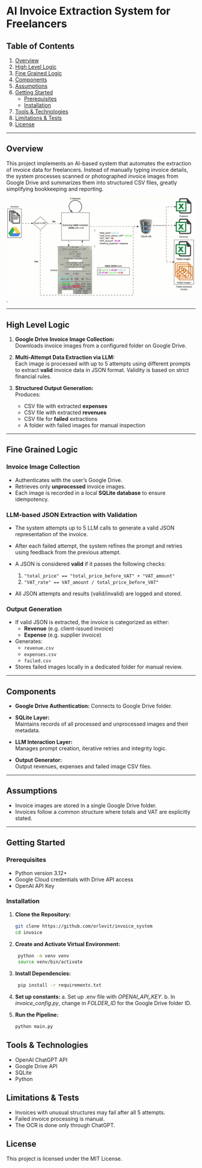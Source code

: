 # AI Invoice Extraction System for Freelancers

## Table of Contents

1. [Overview](#overview)
2. [High Level Logic](#high-level-logic)
3. [Fine Grained Logic](#fine-grained-logic)
4. [Components](#components)
5. [Assumptions](#assumptions)
6. [Getting Started](#getting-started)
   - [Prerequisites](#prerequisites)
   - [Installation](#installation)
7. [Tools & Technologies](#tools--technologies)
8. [Limitations & Tests](#limitations--tests)
9. [License](#license)

---

## Overview

This project implements an AI-based system that automates the extraction of invoice data for freelancers. Instead of manually typing invoice details, the system processes scanned or photographed invoice images from Google Drive and summarizes them into structured CSV files, greatly simplifying bookkeeping and reporting.

![Image Processing and Metadata Extraction](images/invoice.gif).

---

## High Level Logic

1. **Google Drive Invoice Image Collection:**  
   Downloads invoice images from a configured folder on Google Drive.

2. **Multi-Attempt Data Extraction via LLM:**  
   Each image is processed with up to 5 attempts using different prompts to extract **valid** invoice data in JSON format. Validity is based on strict financial rules.

3. **Structured Output Generation:**  
   Produces:
   - CSV file with extracted **expenses**
   - CSV file with extracted **revenues**
   - CSV file for **failed** extractions
   - A folder with failed images for manual inspection

---

## Fine Grained Logic

### **Invoice Image Collection**
- Authenticates with the user’s Google Drive.
- Retrieves only **unprocessed** invoice images.
- Each image is recorded in a local **SQLite database** to ensure idempotency.

### **LLM-based JSON Extraction with Validation**
- The system attempts up to 5 LLM calls to generate a valid JSON representation of the invoice.
- After each failed attempt, the system refines the prompt and retries using feedback from the previous attempt.
- A JSON is considered **valid** if it passes the following checks:
  1. `"total_price" == "total_price_before_VAT" + "VAT_amount"`
  2. `"VAT_rate" == VAT_amount / total_price_before_VAT"`

- All JSON attempts and results (valid/invalid) are logged and stored.

### **Output Generation**
- If valid JSON is extracted, the invoice is categorized as either:
  - **Revenue** (e.g. client-issued invoice)
  - **Expense** (e.g. supplier invoice)
- Generates:
  - `revenue.csv`
  - `expenses.csv`
  - `failed.csv`
- Stores failed images locally in a dedicated folder for manual review.

---

## Components

- **Google Drive Authentication:**
  Connects to Google Drive folder.

- **SQLite Layer:**  
  Maintains records of all processed and unprocessed images and their metadata.

- **LLM Interaction Layer:**  
  Manages prompt creation, iterative retries and integrity logic.

- **Output Generator:**  
  Output revenues, expenses and failed image CSV files.

---

## Assumptions

- Invoice images are stored in a single Google Drive folder.
- Invoices follow a common structure where totals and VAT are explicitly stated.

---

## Getting Started

### Prerequisites

- Python version 3.12+
- Google Cloud credentials with Drive API access
- OpenAI API Key

### Installation

1. **Clone the Repository:**
   ```bash
   git clone https://github.com/orlevit/invoice_system
   cd invoice
   ```
2. **Create and Activate Virtual Environment:**
   ```bash
    python -m venv venv
    source venv/bin/activate
   ```
3. **Install Dependencies:**
   ```bash
    pip install -r requirements.txt
   ```
4. **Set up constants:**
    a. Set up .env file with *OPENAI_API_KEY*.
    b. In *invoice_config.py*, change in *FOLDER_ID* for the Google Drive folder ID.

5. **Run the Pipeline:**
   ```bash
   python main.py
   ```

## Tools & Technologies
- OpenAI ChatGPT API
- Google Drive API
- SQLite
- Python

## Limitations & Tests
- Invoices with unusual structures may fail after all 5 attempts.
- Failed invoice processing is manual.
- The OCR is done only through ChatGPT.

## License
This project is licensed under the MIT License.

